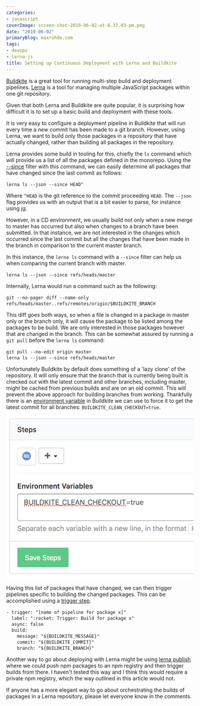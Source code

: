 ```yaml
---
categories:
- javascript
coverImage: screen-shot-2019-06-02-at-8.37.03-pm.png
date: "2019-06-02"
primaryBlog: maxrohde.com
tags:
- devops
- lerna-js
title: Setting up Continuous Deployment with Lerna and Buildkite
---
```


[Buildkite](https://buildkite.com/) is a great tool for running multi-step build and deployment pipelines. [Lerna](https://github.com/lerna/lerna) is a tool for managing multiple JavaScript packages within one git repository.

Given that both Lerna and Buildkite are quite popular, it is surprising how difficult it is to set up a basic build and deployment with these tools.

It is very easy to configure a deployment pipeline in Buildkite that will run every time a new commit has been made to a git branch. However, using Lerna, we want to build only those packages in a repository that have actually changed, rather than building all packages in the repository.

Lerna provides some build in tooling for this, chiefly the `ls` command which will provide us a list of all the packages defined in the monorepo. Using the [\--since](https://github.com/lerna/lerna/tree/master/core/filter-options#--since-ref) filter with this command, we can easily determine all packages that have changed since the last commit as follows:

```
lerna ls --json --since HEAD^
```

Where `^HEAD` is the git reference to the commit proceeding `HEAD`. The `--json` flag provides us with an output that is a bit easier to parse, for instance using [jq](https://stedolan.github.io/jq/).

However, in a CD environment, we usually build not only when a new merge to master has occurred but also when changes to a branch have been submitted. In that instance, we are not interested in the changes which occurred since the last commit but all the changes that have been made in the branch in comparison to the current master branch.

In this instance, the `lerna ls` command with a `--since` filter can help us when comparing the current branch with master.

```
lerna ls --json --since refs/heads/master
```

Internally, Lerna would run a command such as the following:

```
git --no-pager diff --name-only refs/heads/master..refs/remotes/origin/$BUILDKITE_BRANCH
```

This diff goes both ways, so when a file is changed in a package in master only or the branch only, it will cause the package to be listed among the packages to be build. We are only interested in those packages however that are changed in the branch. This can be somewhat assured by running a `git pull` before the `lerna ls` command:

```
git pull --no-edit origin master
lerna ls --json --since refs/heads/master
```

Unfortunately Buildkite by default does something of a 'lazy clone' of the repository. It will only ensure that the branch that is currently being built is checked out with the latest commit and other branches, including master, might be cached from previous builds and are on an old commit. This will prevent the above approach for building branches from working. Thankfully there is an [environment variable](https://buildkite.com/docs/pipelines/environment-variables) in Buildkite we can use to force it to get the latest commit for all branches: `BUILDKITE_CLEAN_CHECKOUT=true`.

![](images/screen-shot-2019-05-31-at-8.00.20-am.png)

Having this list of packages that have changed, we can then trigger pipelines specific to building the changed packages. This can be accomplished using a [trigger step](https://buildkite.com/docs/pipelines/trigger-step).

```
- trigger: "[name of pipeline for package x]"
  label: ":rocket: Trigger: Build for package x"
  async: false
  build:
    message: "${BUILDKITE_MESSAGE}"
    commit: "${BUILDKITE_COMMIT}"
    branch: "${BUILDKITE_BRANCH}"
```

Another way to go about deploying with Lerna might be using [lerna publish](https://github.com/lerna/lerna/tree/master/commands/publish) where we could push npm packages to an npm registry and then trigger builds from there. I haven't tested this way and I think this would require a private npm registry, which the way outlined in this article would not.

If anyone has a more elegant way to go about orchestrating the builds of packages in a Lerna repository, please let everyone know in the comments.